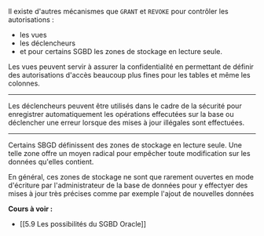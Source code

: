 Il existe d'autres mécanismes que `GRANT` et `REVOKE` pour contrôler les autorisations : 

- les vues 
- les déclencheurs 
- et pour certains SGBD les zones de stockage en lecture seule.

Les vues peuvent servir à assurer la confidentialité en permettant de définir des autorisations d'accès beaucoup plus fines pour les tables et même les colonnes.

---

Les déclencheurs peuvent être utilisés dans le cadre de la sécurité pour enregistrer automatiquement les opérations effecutées sur la base ou déclencher une erreur lorsque des mises à jour illégales sont effectuées.

---

Certains SBGD définissent des zones de stockage en lecture seule. 
Une telle zone offre un moyen radical pour empêcher toute modification sur les données qu'elles contient. 

En général, ces zones de stockage ne sont que rarement ouvertes en mode d'écriture par l'administrateur de la base de données pour y effectyer des mises à jour très précises comme par exemple l'ajout de nouvelles données

**Cours à voir :**
- [[5.9 Les possibilités du SGBD Oracle]]
